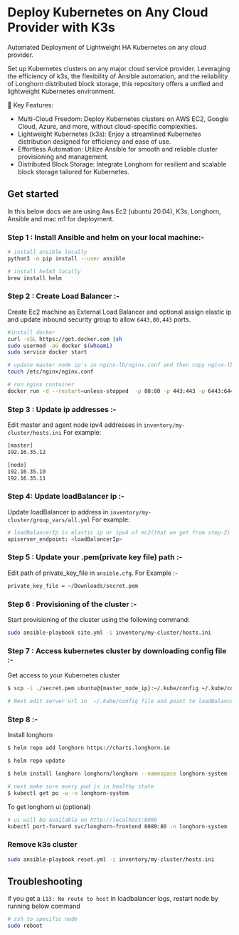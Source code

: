 # Deploy Kubernetes on Any Cloud Provider with K3s
Automated Deployment of Lightweight HA Kubernetes on any cloud provider.

Set up Kubernetes clusters on any major cloud service provider. Leveraging the efficiency of k3s, the flexibility of Ansible automation, and the reliability of Longhorn distributed block storage, this repository offers a unified and lightweight Kubernetes environment.

🚀 Key Features:

- Multi-Cloud Freedom: Deploy Kubernetes clusters on AWS EC2, Google Cloud, Azure, and more, without cloud-specific complexities.
- Lightweight Kubernetes (k3s): Enjoy a streamlined Kubernetes distribution designed for efficiency and ease of use.
- Effortless Automation: Utilize Ansible for smooth and reliable cluster provisioning and management.
- Distributed Block Storage: Integrate Longhorn for resilient and scalable block storage tailored for Kubernetes.

## Get started
In this below docs we are using Aws Ec2 (ubuntu 20.04), K3s, Longhorn, Ansible and mac m1 for deployment.

### **Step 1 : Install Ansible and helm on your local machine:-**

```bash
# install ansible locally
python3 -m pip install --user ansible

# install helm3 locally
brew install helm
```

### **Step 2 : Create Load Balancer :-**
Create Ec2 machine as External Load Balancer and optional assign elastic ip and update inbound security group to allow `6443,80,443` ports.

```bash
#install docker
curl -sSL https://get.docker.com |sh
sudo usermod -aG docker $(whoami)
sudo service docker start

# update master node ip's in nginx-lb/nginx.conf and then copy nginx-lb/nginx.conf to /etc/nginx/nginx.conf
touch /etc/nginx/nginx.conf

# run nginx container
docker run -d --restart=unless-stopped  -p 80:80 -p 443:443 -p 6443:6443 -v /etc/nginx.conf:/etc/nginx/nginx.conf  nginx:1.14
```

### **Step 3 : Update ip addresses :-**
Edit master and agent node ipv4 addresses in `inventory/my-cluster/hosts.ini` For example:

```bash
[master]
192.16.35.12

[node]
192.16.35.10
192.16.35.11
```

### **Step 4: Update loadBalancer ip :-**
Update loadBalancer ip address in `inventory/my-cluster/group_vars/all.yml` For example:

```bash
# loadBalancerIp is elastic ip or ipv4 of ec2(that we get from step-2)
apiserver_endpoint: <loadBalancerIp>

```

### **Step 5 : Update your .pem(private key file) path  :-**
Edit path of private_key_file in `ansible.cfg`. For Example :-

```bash
private_key_file = ~/Downloads/secret.pem
```

### **Step 6 : Provisioning of the cluster :-**
Start provisioning of the cluster using the following command:

```bash
sudo ansible-playbook site.yml -i inventory/my-cluster/hosts.ini
```

### **Step 7 : Access kubernetes cluster by downloading config file :-**
Get access to your Kubernetes cluster
```bash
$ scp -i ./secret.pem ubuntu@{master_node_ip}:~/.kube/config ~/.kube/config

# Next edit server url in  ~/.kube/config file and point to loadBalancerIp eg: server: https://{loadBalancerIp}:6443)
```

### **Step 8 :-**
Install longhorn
```bash
$ helm repo add longhorn https://charts.longhorn.io

$ helm repo update

$ helm install longhorn longhorn/longhorn --namespace longhorn-system --create-namespace --version 1.3.0

# next make sure every pod is in healthy state
$ kubectl get po -w -n longhorn-system
```
To get longhorn ui (optional) 

```bash
# ui will be available on http://localhost:8080
kubectl port-forward svc/longhorn-frontend 8080:80 -n longhorn-system
```

###  Remove k3s cluster

```bash
sudo ansible-playbook reset.yml -i inventory/my-cluster/hosts.ini
```

## **Troubleshooting**
if you get a `113: No route to host` in loadbalancer logs, restart node by running below command
```bash
# ssh to specific node
sudo reboot
```

